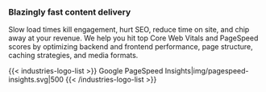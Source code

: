 ### Blazingly fast content delivery

Slow load times kill engagement, hurt SEO, reduce time on site, and chip away
at your revenue. We help you hit top Core Web Vitals and PageSpeed scores by
optimizing backend and frontend performance, page structure, caching strategies,
and media formats.

{{< industries-logo-list >}}
Google PageSpeed Insights|img/pagespeed-insights.svg|500
{{< /industries-logo-list >}}
